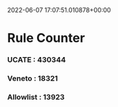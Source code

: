 2022-06-07 17:07:51.010878+00:00
# Rule Counter 
 ### UCATE : 430344

 ### Veneto : 18321

 ### Allowlist : 13923